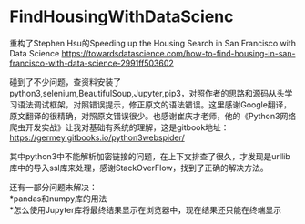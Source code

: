 # FindHousingWithDataScienc

重构了Stephen Hsu的Speeding up the Housing Search in San Francisco with Data Science https://towardsdatascience.com/how-to-find-housing-in-san-francisco-with-data-science-2991ff503602

碰到了不少问题，查资料安装了python3,selenium,BeautifulSoup,Jupyter,pip3，对照作者的思路和源码从头学习语法调试框架，对照错误提示，修正原文的语法错误。这里感谢Google翻译，原文翻译的很精确，对照原文错误很少。也感谢崔庆才老师，他的《Python3网络爬虫开发实战》让我对基础有系统的理解，这是gitbook地址：https://germey.gitbooks.io/python3webspider/

其中python3中不能解析加密链接的问题，在上下文排查了很久，才发现是urllib库中的导入ssl库来处理，感谢StackOverFlow，找到了正确的解决方法。

还有一部分问题未解决：\
*pandas和numpy库的用法 \
*怎么使用Jupyter库将最终结果显示在浏览器中，现在结果还只能在终端显示

